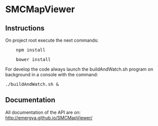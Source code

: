 SMCMapViewer
============

Instructions
------------

On project root execute the next commands:

<pre>
	npm install
</pre>
<pre>
	bower install
</pre>

For develop the code always launch the buildAndWatch.sh program on background in a console with the command:

<pre>
./buildAndWatch.sh &
</pre>

Documentation
-------------

All documentation of the API are on: http://emergya.github.io/SMCMapViewer/